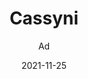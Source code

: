 ---
_id: ci9xm6y7ma72rfgm9ci9yz7sksus0ztb
author: Ad
title: Cassyni
summary: Discover, watch, run, publish and cite online academic seminars. Share research
  in a way that is impactful, green and inclusive.
features:
- Host seminars even seminar series with a few clicks
- Discover and attend seminars online
categories:
- Communications
- Management
tags:
- Community (such as a forum for neuroinformatics)
platforms:
- Web
fields:
- General and Interdisciplinary
links:
- name: cassyni.com
  link: https://cassyni.com
date: '2021-11-25'

---